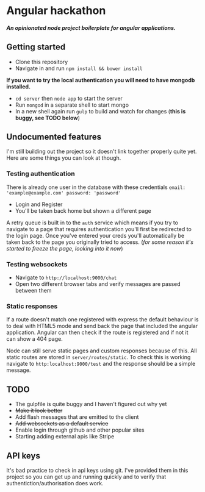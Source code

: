 # Angular hackathon
##### An opinionated node project boilerplate for angular applications.

## Getting started
- Clone this repository
- Navigate in and run ```npm install && bower install```

**If you want to try the local authentication you will need to have mongodb installed.**
- ```cd server``` then ```node app``` to start the server
- Run ```mongod``` in a separate shell to start mongo
- In a new shell again run ```gulp``` to build and watch for changes (**this is buggy, see TODO below**)

## Undocumented features
I'm still building out the project so it doesn't link together properly quite yet. Here are some things
you can look at though.

### Testing authentication
There is already one user in the database with these credentials
```email: 'example@example.com' password: 'password'```

- Login and Register
- You'll be taken back home but shown a different page

A retry queue is built in to the ```auth``` service which means if you try to navigate to a page that requires authentication
you'll first be redirected to the login page. Once you've entered your creds you'll automatically be taken back to the page you
originally tried to access. (*for some reason it's started to freeze the page, looking into it now*)

### Testing websockets
- Navigate to ```http://localhost:9000/chat```
- Open two different browser tabs and verify messages are passed between them

### Static responses
If a route doesn't match one registered with express the default behaviour is to deal with HTML5 mode
and send back the page that included the angular application. Angular can then check if the route is registered
and if not it can show a 404 page.

Node can still serve static pages and custom responses because of this. All static routes are stored in ```server/routes/static```.
To check this is working navigate to ```http:localhost:9000/test``` and the response should be a simple message.

## TODO
- The gulpfile is quite buggy and I haven't figured out why yet
- ~~Make it look better~~
- Add flash messages that are emitted to the client
- ~~Add websockets as a default service~~
- Enable login through github and other popular sites
- Starting adding external apis like Stripe

## API keys
It's bad practice to check in api keys using git. I've provided them in this project
so you can get up and running quickly and to verify that authentiction/authorisation
does work.



